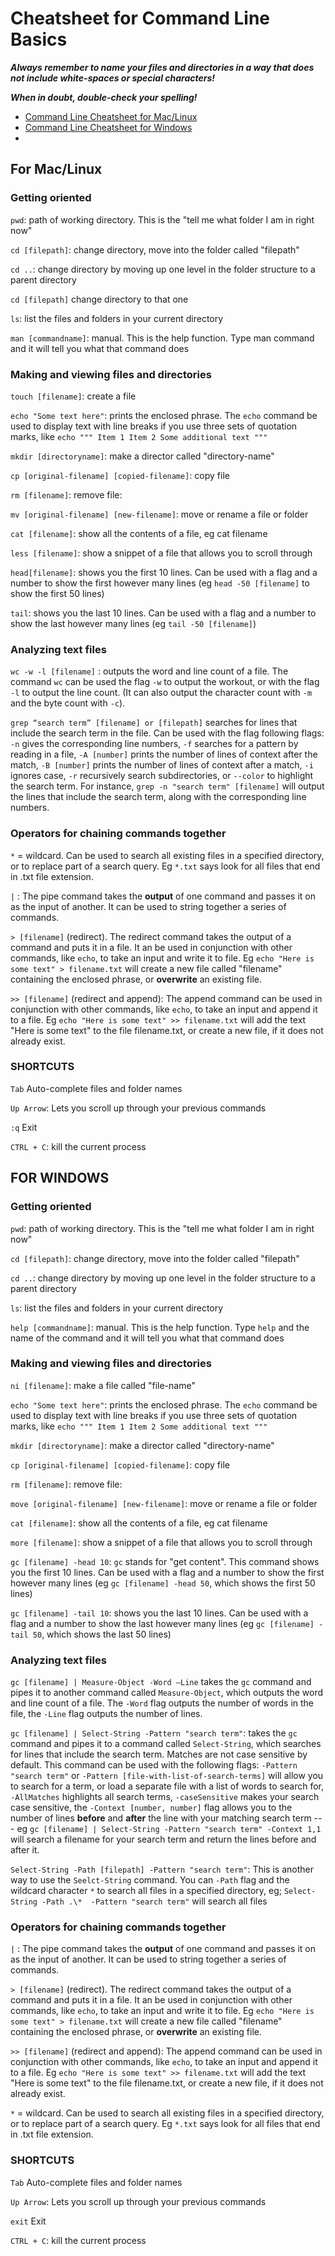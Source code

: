 # Cheatsheet for Command Line Basics 



***Always remember to name your files and directories in a way that does not include white-spaces or special characters!***

***When in doubt, double-check your spelling!***

- [Command Line Cheatsheet for Mac/Linux](#for-mac/linux)
- [Command Line Cheatsheet for Windows](#for-windows)
- 
## For Mac/Linux

### Getting oriented

`pwd`:  path of working directory. This is the "tell me what folder I am in right now" 

`cd [filepath]`: change directory, move into the folder called "filepath" 

`cd ..`: change directory by moving up one level in the folder structure to a parent directory

`cd [filepath]` change directory to that one

`ls`: list the files and folders in your current directory

`man [commandname]`: manual. This is the help function. Type man command and it will tell you what that command does

### Making and viewing files and directories

`touch [filename]`: create a file

`echo "Some text here"`: prints the enclosed phrase. The `echo` command be used to display text with line breaks if you use three sets of quotation marks, like `echo """
Item 1
Item 2
Some additional text
"""`

`mkdir [directoryname]`: make a director called "directory-name"

`cp [original-filename] [copied-filename]`: copy file

`rm [filename]`: remove file:

`mv [original-filename] [new-filename]`: move or rename a file or folder

`cat [filename]`: show all the contents of a file, eg cat filename

`less [filename]`: show a snippet of a file that allows you to scroll through

`head[filename]`: shows you the first 10 lines. Can be used with a flag and a number to show the first however many lines (eg `head -50 [filename]` to show the first 50 lines)

`tail`: shows you the last 10 lines. Can be used with a flag and a number to show the last however many lines (eg `tail -50 [filename]`)

### Analyzing text files

`wc -w -l [filename]` : outputs the word and line count of a file. The command `wc` can be used the flag `-w` to output the workout, or with the flag `-l` to output the line count. (It can also output the character count with `-m`  and the byte count with `-c`).

`grep “search term” [filename] or [filepath]` searches for lines that include the search term in the file. 
Can be used with the flag following flags: `-n` gives the corresponding line numbers, `-f` searches for a pattern by reading in a file, `-A [number]` prints the number of lines of context after the match, `-B [number]` prints the number of lines of context after a match, `-i` ignores case, `-r` recursively search subdirectories, or `--color`  to highlight the search term. For instance, `grep -n "search term" [filename]` will output the lines that include the search term, along with the corresponding line numbers.

### Operators for chaining commands together

`*`  = wildcard. Can be used to search all existing files in a specified directory, or to replace part of a search query. Eg `*.txt` says look for all files that end in .txt file extension.

`|` : The pipe command takes the **output** of one command and passes it on as the input of another. It can be used to string together a series of commands.

`> [filename]` (redirect). The redirect command takes the output of a command and puts it in a file. It an be used in conjunction with other commands, like `echo`, to take an input and write it to file. Eg `echo "Here is some text" > filename.txt` will create a new file called "filename" containing the enclosed phrase, or **overwrite** an existing file.

`>> [filename]`  (redirect and append): The append command can be used in conjunction with other commands, like `echo`, to take an input and append it to a file. Eg `echo "Here is some text" >> filename.txt` will add the text "Here is some text" to the file filename.txt, or create a new file, if it does not already exist.

### SHORTCUTS

`Tab` Auto-complete files and folder names

`Up Arrow`:  Lets you scroll up through your previous commands

`:q` Exit

`CTRL + C`: kill the current process


##  FOR WINDOWS

### Getting oriented

`pwd`:  path of working directory. This is the "tell me what folder I am in right now" 

`cd [filepath]`: change directory, move into the folder called "filepath" 

`cd ..`: change directory by moving up one level in the folder structure to a parent directory

`ls`: list the files and folders in your current directory

`help [commandname]`: manual. This is the help function. Type `help` and the name of the command and it will tell you what that command does

### Making and viewing files and directories

`ni [filename]`: make a file called "file-name"

`echo "Some text here"`: prints the enclosed phrase. The `echo` command be used to display text with line breaks if you use three sets of quotation marks, like `echo """
Item 1
Item 2
Some additional text
"""`

`mkdir [directoryname]`: make a director called "directory-name"

`cp [original-filename] [copied-filename]`: copy file

`rm [filename]`: remove file:

`move [original-filename] [new-filename]`: move or rename a file or folder

`cat [filename]`: show all the contents of a file, eg cat filename

`more [filename]`: show a snippet of a file that allows you to scroll through

`gc [filename] -head 10`:  `gc` stands for "get content". This command shows you the first 10 lines. Can be used with a flag and a number  to show the first however many lines (eg `gc [filename] -head 50`, which shows the first 50 lines)

`gc [filename] -tail 10`: shows you the last 10 lines. Can be used with a flag and a number  to show the last however many lines (eg `gc [filename] -tail 50`, which shows the last 50 lines)

### Analyzing text files

`gc [filename] | Measure-Object -Word –Line`  takes the `gc` command and pipes it to another command called `Measure-Object`, which outputs the word and line count of a file. The `-Word` flag outputs the number of words in the file, the `-Line` flag outputs the number of lines.

`gc [filename] | Select-String -Pattern "search term"`: takes the `gc` command and pipes it to a command called `Select-String`, which searches for lines that include the search term. Matches are not case sensitive by default. This command can be used with the following flags: `-Pattern "search term"` or `-Pattern [file-with-list-of-search-terms]` will allow you to search for a term, or load a separate file with a list of words to search for, `-AllMatches` highlights all search terms, `-caseSensitive` makes your search case sensitive, the `-Context [number, number]` flag allows you to the number of lines **before**  and **after** the line with your matching search term --- eg `gc [filename] | Select-String -Pattern "search term" -Context 1,1` will search a filename for your search term and return the lines before and after it. 

`Select-String -Path [filepath] -Pattern "search term"`: This is another way to use the `Seelct-String` command. You can `-Path` flag and the wildcard character `*` to search all files in a specified directory, eg; `Select-String -Path .\*  -Pattern "search term"` will search all files

### Operators for chaining commands together

`|` : The pipe command takes the **output** of one command and passes it on as the input of another. It can be used to string together a series of commands.

`> [filename]` (redirect). The redirect command takes the output of a command and puts it in a file. It an be used in conjunction with other commands, like `echo`, to take an input and write it to file. Eg `echo "Here is some text" > filename.txt` will create a new file called "filename" containing the enclosed phrase, or **overwrite** an existing file.

`>> [filename]`  (redirect and append): The append command can be used in conjunction with other commands, like `echo`, to take an input and append it to a file. Eg `echo "Here is some text" >> filename.txt` will add the text "Here is some text" to the file filename.txt, or create a new file, if it does not already exist.

`*`  = wildcard. Can be used to search all existing files in a specified directory, or to replace part of a search query. Eg `*.txt` says look for all files that end in .txt file extension.

### SHORTCUTS

`Tab` Auto-complete files and folder names

`Up Arrow`:  Lets you scroll up through your previous commands

`exit` Exit

`CTRL + C`: kill the current process
